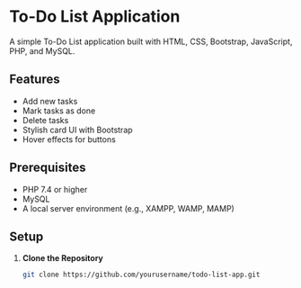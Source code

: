 # To-Do List Application

A simple To-Do List application built with HTML, CSS, Bootstrap, JavaScript, PHP, and MySQL. 

## Features

- Add new tasks
- Mark tasks as done
- Delete tasks
- Stylish card UI with Bootstrap
- Hover effects for buttons

## Prerequisites

- PHP 7.4 or higher
- MySQL
- A local server environment (e.g., XAMPP, WAMP, MAMP)

## Setup

1. **Clone the Repository**

   ```bash
   git clone https://github.com/yourusername/todo-list-app.git
